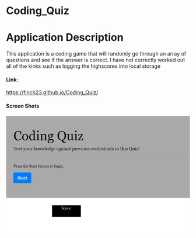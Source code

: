 # Coding_Quiz
<h1>Application Description</h1>
<p>This application is a coding game that will randomly go through an array of questions and see if the answer is correct. I have not correctly worked out all of the kinks such as logging the highscores into local storage</p>

<h4>Link:</h4>
<a href='https://finch23.github.io/Coding_Quiz/'>https://finch23.github.io/Coding_Quiz/</a>
 
<h4>Screen Shots</h4>

<img src ='/images/screenshot.PNG'>
